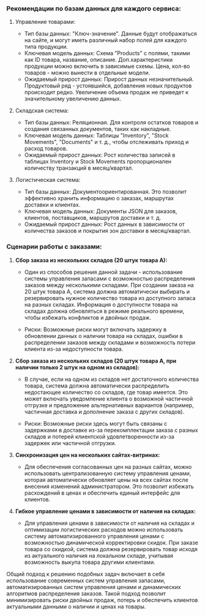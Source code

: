 ### Рекомендации по базам данных для каждого сервиса:

1. Управление товарами:
   - Тип базы данных: "Ключ-значение". Данные будут отображаться на сайте, и могут иметь различный набор полей 
для каждого типа продукции.
   - Ключевая модель данных: Схема "Products" с полями, такими как ID товара, название, описание. Доп.характеристики 
продукции можно включить в зависимые схемы. Цена, кол-во товаров  - можно вынести в отдельные модели.
   - Ожидаемый прирост данных: Прирост данных незначительный. Продуктовый ряд - устоявшийся, добавления новых 
продуктов происходит редко. Увеличение объема продаж не приведет к значительному увеличению данных.

2. Складская система:
   - Тип базы данных: Реляционная. Для контроля остатков товаров и создания связанных документов, таких как накладные.
   - Ключевая модель данных: Таблицы "Inventory", "Stock Movements", "Documents" и т. д., чтобы отслеживать приход и расход товаров.
   - Ожидаемый прирост данных: Рост количества записей в таблицах Inventory и Stock Movements пропорционален количеству 
транзакций в месяц/квартал.

3. Логистическая система:
   - Тип базы данных: Документоориентированная. Это позволит эффективно хранить информацию о заказах, маршрутах доставки 
и клиентах.
   - Ключевая модель данных: Документы JSON для заказов, клиентов, поставщиков, маршрутов доставки и т. д.
   - Ожидаемый прирост данных: Рост данных в зависимости от количества заказов и покрытия зон доставки в месяц/квартал.


### Сценарии работы с заказами:

1. **Сбор заказа из нескольких складов (20 штук товара А):**
   - Один из способов решения данной задачи - использование системы управления запасами с возможностью распределения 
заказов между несколькими складами. При создании заказа на 20 штук товара А, система должна автоматически выбирать и 
резервировать нужное количество товара из доступного запаса на разных складах. Информация о доступности товара на 
складах должна обновляться в режиме реального времени, чтобы избежать конфликтов и двойных продаж.

   - Риски: Возможные риски могут включать задержку в обновлении данных о наличии товара на складах, ошибки в 
распределении заказов между складами и возможность потери клиента из-за недоступности товара.

2. **Сбор заказа из нескольких складов (20 штук товара А, при наличии только 2 штук на одном из складов):**
   - В случае, если на одном из складов нет достаточного количества товара, система должна автоматически распределить 
недостающее количество со складов, где товар имеется. Это может включать уведомление клиента о возможной частичной 
отгрузке и предложение альтернативных вариантов (например, частичная доставка и дополнение заказа с других складов).

   - Риски: Возможные риски здесь могут быть связаны с задержками в доставке из-за перекомплектации заказа с разных 
складов и потерей клиентской удовлетворенности из-за задержек или частичной отгрузки.

3. **Синхронизация цен на нескольких сайтах-витринах:**
   - Для обеспечения согласованных цен на разных сайтах, можно использовать централизованную систему управления ценами, 
которая автоматически обновляет цены на всех сайтах после внесения изменений администратором. Это позволит избежать 
расхождений в ценах и обеспечить единый интерфейс для клиентов.

4. **Гибкое управление ценами в зависимости от наличия на складах:**
   - Для управления ценами в зависимости от наличия на складах и оптимизации логистических расходов можно использовать 
систему автоматизированного управления ценами с возможностью динамической корректировки скидок. При заказе товара со 
скидкой, система должна резервировать товар исходя из актуального наличия на локальном складе, учитывая возможность 
выкупа товара другими клиентами.

Общий подход к решению подобных задач включает в себя использование современных систем управления запасами, 
автоматизированных систем управления ценами и динамических алгоритмов распределения заказов. Такой подход позволит 
минимизировать риски двойных продаж, потерь и обеспечить клиентов актуальными данными о наличии и ценах на товары.


